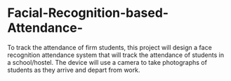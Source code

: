 # Facial-Recognition-based-Attendance-


To track the attendance of firm students, this project will design a face recognition attendance system that will track the attendance of students in a school/hostel. The device will use a camera to take photographs of students as they arrive and depart from work.
